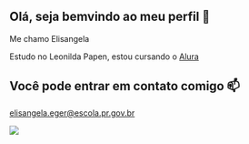 ## Olá, seja bemvindo ao meu perfil 💙

Me chamo Elisangela

Estudo no Leonilda Papen, estou cursando o [Alura](https://www.alura.com)

## Você  pode entrar em contato comigo 📫

elisangela.eger@escola.pr.gov.br

![](https://media.tenor.com/A9C1AQmj4AEAAAAM/sleep-time.gif)
